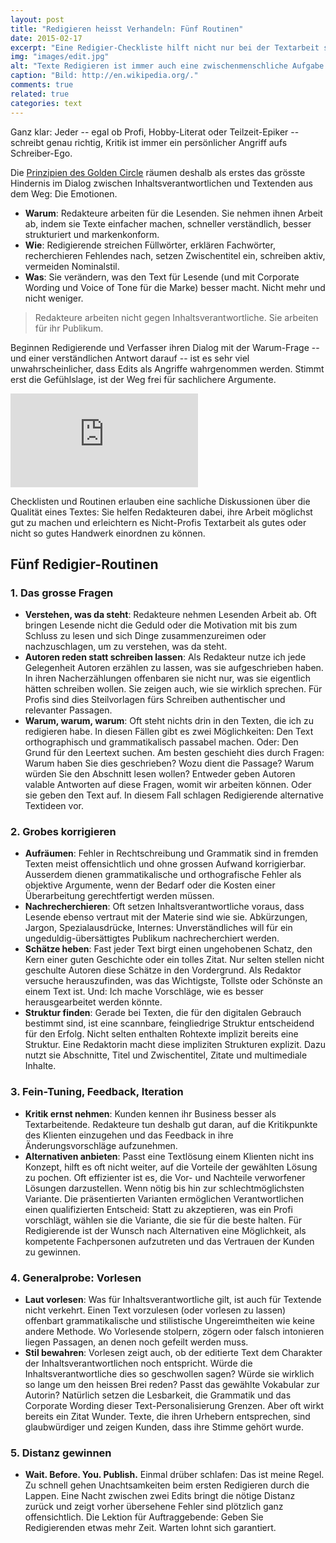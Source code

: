```yaml
---
layout: post
title: "Redigieren heisst Verhandeln: Fünf Routinen"
date: 2015-02-17
excerpt: "Eine Redigier-Checkliste hilft nicht nur bei der Textarbeit sondern dient Redigierenden und Text-Liferanten als Gesprächs- und Verhandlungsgrundlage."
img: "images/edit.jpg"
alt: "Texte Redigieren ist immer auch eine zwischenmenschliche Aufgabe."
caption: "Bild: http://en.wikipedia.org/."
comments: true
related: true
categories: text
---
```


Ganz klar: Jeder -- egal ob Profi, Hobby-Literat oder Teilzeit-Epiker -- schreibt genau richtig, Kritik ist immer ein persönlicher Angriff aufs Schreiber-Ego.

Die [Prinzipien des Golden Circle](http://en.wikipedia.org/wiki/Simon_Sinek) räumen deshalb als erstes das grösste Hindernis im Dialog zwischen Inhaltsverantwortlichen und Textenden aus dem Weg: Die Emotionen. 

- **Warum**: Redakteure arbeiten für die Lesenden. Sie nehmen ihnen Arbeit ab, indem sie Texte einfacher machen, schneller verständlich, besser strukturiert und markenkonform.
- **Wie**: Redigierende streichen Füllwörter, erklären Fachwörter, recherchieren Fehlendes nach, setzen Zwischentitel ein, schreiben aktiv, vermeiden Nominalstil.
- **Was**: Sie verändern, was den Text für Lesende (und mit Corporate Wording und Voice of Tone für die Marke) besser macht. Nicht mehr und nicht weniger.

> Redakteure arbeiten nicht gegen Inhaltsverantwortliche. Sie arbeiten für ihr Publikum.

Beginnen Redigierende und Verfasser ihren Dialog mit der Warum-Frage -- und einer verständlichen Antwort darauf -- ist es sehr viel unwahrscheinlicher, dass Edits als Angriffe wahrgenommen werden. Stimmt erst die Gefühlslage, ist der Weg frei für sachlichere Argumente.

<div class="frame">
	<iframe src="https://www.youtube.com/embed/l5Tw0PGcyN0" frameborder="0" allowfullscreen></iframe>
</div>

Checklisten und Routinen erlauben eine sachliche Diskussionen über die Qualität eines Textes: Sie helfen Redakteuren dabei, ihre Arbeit möglichst gut zu machen und erleichtern es Nicht-Profis Textarbeit als gutes oder nicht so gutes Handwerk einordnen zu können.

## Fünf Redigier-Routinen

### 1. Das grosse Fragen

- **Verstehen, was da steht**: Redakteure nehmen Lesenden Arbeit ab. Oft bringen Lesende nicht die Geduld oder die Motivation mit bis zum Schluss zu lesen und sich Dinge zusammenzureimen oder nachzuschlagen, um zu verstehen, was da steht.
- **Autoren reden statt schreiben lassen**: <!-- Viele Leute reden besser als sie schreiben. Dies ist in der Schweiz -- wo die Schriftsprache für viele einer Fremd- oder Kunstsprache gleichkommt -- wahrscheinlich noch ausgeprägter der Fall als etwa in Hamburg. --> Als Redakteur nutze ich jede Gelegenheit Autoren erzählen zu lassen, was sie aufgeschrieben haben. In ihren Nacherzählungen offenbaren sie nicht nur, was sie eigentlich hätten schreiben wollen. Sie zeigen auch, wie sie wirklich sprechen. Für Profis sind dies Steilvorlagen fürs Schreiben authentischer und relevanter Passagen. 
- **Warum, warum, warum**: Oft steht nichts drin in den Texten, die ich zu redigieren habe. In diesen Fällen gibt es zwei Möglichkeiten: Den Text orthographisch und grammatikalisch passabel machen. Oder: Den Grund für den Leertext suchen. Am besten geschieht dies durch Fragen: Warum haben Sie dies geschrieben? Wozu dient die Passage? Warum würden Sie den Abschnitt lesen wollen? Entweder geben Autoren valable Antworten auf diese Fragen, womit wir arbeiten können. Oder sie geben den Text auf. In diesem Fall schlagen Redigierende alternative Textideen vor.

### 2. Grobes korrigieren

- **Aufräumen**: Fehler in Rechtschreibung und Grammatik sind in fremden Texten meist offensichtlich und ohne grossen Aufwand korrigierbar. Ausserdem dienen grammatikalische und orthografische Fehler als objektive Argumente, wenn der Bedarf oder die Kosten einer Überarbeitung gerechtfertigt werden müssen.
- **Nachrecherchieren**: Oft setzen Inhaltsverantwortliche voraus, dass Lesende ebenso vertraut mit der Materie sind wie sie. Abkürzungen, Jargon, Spezialausdrücke, Internes: Unverständliches will für ein ungeduldig-übersättigtes Publikum nachrecherchiert werden.
- **Schätze heben**: Fast jeder Text birgt einen ungehobenen Schatz, den Kern einer guten Geschichte oder ein tolles Zitat. Nur selten stellen nicht geschulte Autoren diese Schätze in den Vordergrund. Als Redaktor versuche herauszufinden, was das Wichtigste, Tollste oder Schönste an einem Text ist. Und: Ich mache Vorschläge, wie es besser herausgearbeitet werden könnte.
- **Struktur finden**: Gerade bei Texten, die für den digitalen Gebrauch bestimmt sind, ist eine scannbare, feingliedrige Struktur entscheidend für den Erfolg. Nicht selten enthalten Rohtexte implizit bereits eine Struktur. Eine Redaktorin macht diese impliziten Strukturen explizit. Dazu nutzt sie Abschnitte, Titel und Zwischentitel, Zitate und multimediale Inhalte.



### 3. Fein-Tuning, Feedback, Iteration

- **Kritik ernst nehmen**: Kunden kennen ihr Business besser als Textarbeitende. Redakteure tun deshalb gut daran, auf die Kritikpunkte des Klienten einzugehen und das Feedback in ihre Änderungsvorschläge aufzunehmen.
- **Alternativen anbieten**: Passt eine Textlösung einem Klienten nicht ins Konzept, hilft es oft nicht weiter, auf die Vorteile der gewählten Lösung zu pochen. Oft effizienter ist es, die Vor- und Nachteile verworfener Lösungen darzustellen. Wenn nötig bis hin zur schlechtmöglichsten Variante. Die präsentierten Varianten ermöglichen Verantwortlichen einen qualifizierten Entscheid: Statt zu akzeptieren, was ein Profi vorschlägt, wählen sie die Variante, die sie für die beste halten. Für Redigierende ist der Wunsch nach Alternativen eine Möglichkeit, als kompetente Fachpersonen aufzutreten und das Vertrauen der Kunden zu gewinnen. 

### 4. Generalprobe: Vorlesen

- **Laut vorlesen**: Was für Inhaltsverantwortliche gilt, ist auch für Textende nicht verkehrt. Einen Text vorzulesen (oder vorlesen zu lassen) offenbart grammatikalische und stilistische Ungereimtheiten wie keine andere Methode. Wo Vorlesende stolpern, zögern oder falsch intonieren liegen Passagen, an denen noch gefeilt werden muss. 
- **Stil bewahren**: Vorlesen zeigt auch, ob der editierte Text dem Charakter der Inhaltsverantwortlichen noch entspricht. Würde die Inhaltsverantwortliche dies so geschwollen sagen? Würde sie wirklich so lange um den heissen Brei reden? Passt das gewählte Vokabular zur Autorin? Natürlich setzen die Lesbarkeit, die Grammatik und das Corporate Wording dieser Text-Personalisierung Grenzen. Aber oft wirkt bereits ein Zitat Wunder. Texte, die ihren Urhebern entsprechen, sind glaubwürdiger und zeigen Kunden, dass ihre Stimme gehört wurde.

### 5. Distanz gewinnen

- **Wait. Before. You. Publish.** Einmal drüber schlafen: Das ist meine Regel. Zu schnell gehen Unachtsamkeiten beim ersten Redigieren durch die Lappen. Eine Nacht zwischen zwei Edits bringt die nötige Distanz zurück und zeigt vorher übersehene  Fehler sind plötzlich ganz offensichtlich. Die Lektion für Auftraggebende: Geben Sie Redigierenden etwas mehr Zeit. Warten lohnt sich garantiert.